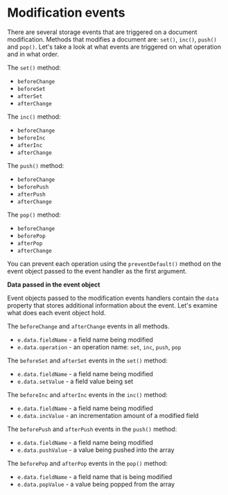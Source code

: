 # Modification events

There are several storage events that are triggered on a document modification. Methods that modifies a document are: `set()`, `inc()`, `push()` and `pop()`. Let's take a look at what events are triggered on what operation and in what order.

The `set()` method:

- `beforeChange`
- `beforeSet`
- `afterSet`
- `afterChange`

The `inc()` method:

- `beforeChange`
- `beforeInc`
- `afterInc`
- `afterChange`

The `push()` method:

- `beforeChange`
- `beforePush`
- `afterPush`
- `afterChange`

The `pop()` method:

- `beforeChange`
- `beforePop`
- `afterPop`
- `afterChange`

You can prevent each operation using the `preventDefault()` method on the event object passed to the event handler as the first argument.

**Data passed in the event object**

Event objects passed to the modification events handlers contain the `data` property that stores additional information about the event. Let's examine what does each event object hold.

The `beforeChange` and `afterChange` events in all methods.

- `e.data.fieldName` - a field name being modified
- `e.data.operation` - an operation name: `set`, `inc`, `push`, `pop`

The `beforeSet` and `afterSet` events in the `set()` method:

- `e.data.fieldName` - a field name being modified
- `e.data.setValue` - a field value being set

The `beforeInc` and `afterInc` events in the `inc()` method:

- `e.data.fieldName` - a field name being modified
- `e.data.incValue` - an incrementation amount of a modified field

The `beforePush` and `afterPush` events in the `push()` method:

- `e.data.fieldName` - a field name being modified
- `e.data.pushValue` - a value being pushed into the array

The `beforePop` and `afterPop` events in the `pop()` method:

- `e.data.fieldName` - a field name that is being modified
- `e.data.popValue` - a value being popped from the array